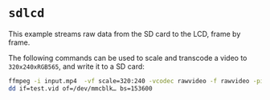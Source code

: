 # `sdlcd`

This example streams raw data from the SD card to the LCD, frame by frame.

The following commands can be used to scale and transcode a video to
`320x240xRGB565`, and write it to a SD card:

```sh
ffmpeg -i input.mp4  -vf scale=320:240 -vcodec rawvideo -f rawvideo -pix_fmt rgb565le test.vid
dd if=test.vid of=/dev/mmcblk… bs=153600
```
